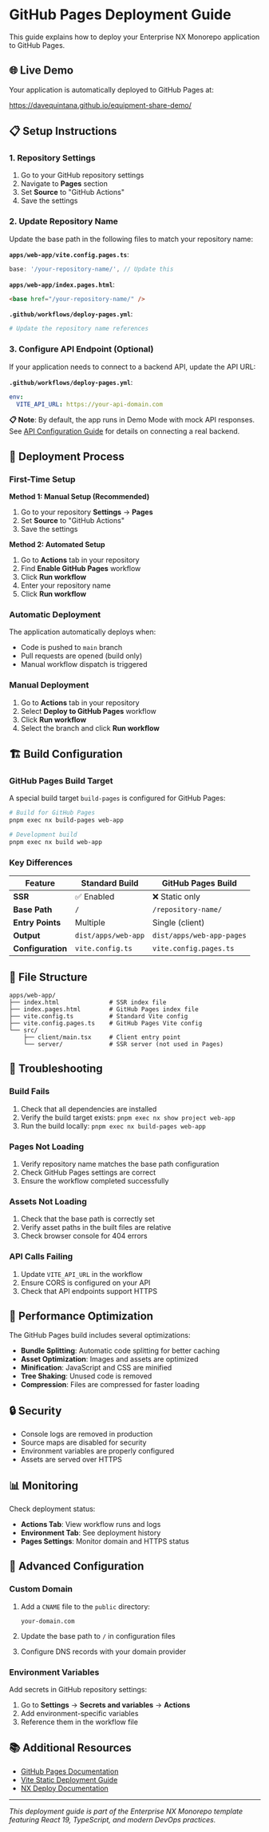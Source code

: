 # GitHub Pages Deployment Guide

This guide explains how to deploy your Enterprise NX Monorepo application to GitHub Pages.

## 🌐 Live Demo

Your application is automatically deployed to GitHub Pages at:

<https://davequintana.github.io/equipment-share-demo/>

## 📋 Setup Instructions

### 1. Repository Settings

1. Go to your GitHub repository settings
2. Navigate to **Pages** section
3. Set **Source** to "GitHub Actions"
4. Save the settings

### 2. Update Repository Name

Update the base path in the following files to match your repository name:

**`apps/web-app/vite.config.pages.ts`**:
```typescript
base: '/your-repository-name/', // Update this
```

**`apps/web-app/index.pages.html`**:
```html
<base href="/your-repository-name/" />
```

**`.github/workflows/deploy-pages.yml`**:
```yaml
# Update the repository name references
```

### 3. Configure API Endpoint (Optional)

If your application needs to connect to a backend API, update the API URL:

**`.github/workflows/deploy-pages.yml`**:

```yaml
env:
  VITE_API_URL: https://your-api-domain.com
```

**📋 Note**: By default, the app runs in Demo Mode with mock API responses. See [API Configuration Guide](github-pages-api.md) for details on connecting a real backend.

## 🚀 Deployment Process

### First-Time Setup

**Method 1: Manual Setup (Recommended)**

1. Go to your repository **Settings** → **Pages**
2. Set **Source** to "GitHub Actions"
3. Save the settings

**Method 2: Automated Setup**

1. Go to **Actions** tab in your repository
2. Find **Enable GitHub Pages** workflow
3. Click **Run workflow**
4. Enter your repository name
5. Click **Run workflow**

### Automatic Deployment

The application automatically deploys when:

- Code is pushed to `main` branch
- Pull requests are opened (build only)
- Manual workflow dispatch is triggered

### Manual Deployment

1. Go to **Actions** tab in your repository
2. Select **Deploy to GitHub Pages** workflow
3. Click **Run workflow**
4. Select the branch and click **Run workflow**

## 🏗️ Build Configuration

### GitHub Pages Build Target

A special build target `build-pages` is configured for GitHub Pages:

```bash
# Build for GitHub Pages
pnpm exec nx build-pages web-app

# Development build
pnpm exec nx build web-app
```

### Key Differences

| Feature | Standard Build | GitHub Pages Build |
|---------|----------------|-------------------|
| **SSR** | ✅ Enabled | ❌ Static only |
| **Base Path** | `/` | `/repository-name/` |
| **Entry Points** | Multiple | Single (client) |
| **Output** | `dist/apps/web-app` | `dist/apps/web-app-pages` |
| **Configuration** | `vite.config.ts` | `vite.config.pages.ts` |

## 📁 File Structure

```
apps/web-app/
├── index.html              # SSR index file
├── index.pages.html        # GitHub Pages index file
├── vite.config.ts          # Standard Vite config
├── vite.config.pages.ts    # GitHub Pages Vite config
└── src/
    ├── client/main.tsx     # Client entry point
    └── server/             # SSR server (not used in Pages)
```

## 🔧 Troubleshooting

### Build Fails

1. Check that all dependencies are installed
2. Verify the build target exists: `pnpm exec nx show project web-app`
3. Run the build locally: `pnpm exec nx build-pages web-app`

### Pages Not Loading

1. Verify repository name matches the base path configuration
2. Check GitHub Pages settings are correct
3. Ensure the workflow completed successfully

### Assets Not Loading

1. Check that the base path is correctly set
2. Verify asset paths in the built files are relative
3. Check browser console for 404 errors

### API Calls Failing

1. Update `VITE_API_URL` in the workflow
2. Ensure CORS is configured on your API
3. Check that API endpoints support HTTPS

## 🎯 Performance Optimization

The GitHub Pages build includes several optimizations:

- **Bundle Splitting**: Automatic code splitting for better caching
- **Asset Optimization**: Images and assets are optimized
- **Minification**: JavaScript and CSS are minified
- **Tree Shaking**: Unused code is removed
- **Compression**: Files are compressed for faster loading

## 🔒 Security

- Console logs are removed in production
- Source maps are disabled for security
- Environment variables are properly configured
- Assets are served over HTTPS

## 📊 Monitoring

Check deployment status:
- **Actions Tab**: View workflow runs and logs
- **Environment Tab**: See deployment history
- **Pages Settings**: Monitor domain and HTTPS status

## 🚀 Advanced Configuration

### Custom Domain

1. Add a `CNAME` file to the `public` directory:
   ```
   your-domain.com
   ```

2. Update the base path to `/` in configuration files

3. Configure DNS records with your domain provider

### Environment Variables

Add secrets in GitHub repository settings:

1. Go to **Settings** → **Secrets and variables** → **Actions**
2. Add environment-specific variables
3. Reference them in the workflow file

## 📚 Additional Resources

- [GitHub Pages Documentation](https://docs.github.com/en/pages)
- [Vite Static Deployment Guide](https://vitejs.dev/guide/static-deploy.html)
- [NX Deploy Documentation](https://nx.dev/concepts/deployments)

---

*This deployment guide is part of the Enterprise NX Monorepo template featuring React 19, TypeScript, and modern DevOps practices.*

